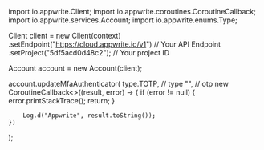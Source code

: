 import io.appwrite.Client;
import io.appwrite.coroutines.CoroutineCallback;
import io.appwrite.services.Account;
import io.appwrite.enums.Type;

Client client = new Client(context)
    .setEndpoint("https://cloud.appwrite.io/v1") // Your API Endpoint
    .setProject("5df5acd0d48c2"); // Your project ID

Account account = new Account(client);

account.updateMfaAuthenticator(
    type.TOTP, // type 
    "<OTP>", // otp 
    new CoroutineCallback<>((result, error) -> {
        if (error != null) {
            error.printStackTrace();
            return;
        }

        Log.d("Appwrite", result.toString());
    })
);

